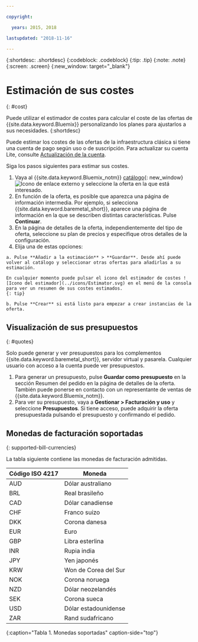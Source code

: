 ```yaml
---

copyright:

  years: 2015, 2018

lastupdated: "2018-11-16"

---
```


{:shortdesc: .shortdesc}
{:codeblock: .codeblock}
{:tip: .tip}
{:note: .note}
{:screen: .screen}
{:new_window: target="_blank"}

# Estimación de sus costes
{: #cost}

Puede utilizar el estimador de costes para calcular el coste de las ofertas de {{site.data.keyword.Bluemix}} personalizando los planes para ajustarlos a sus necesidades.
{:shortdesc}

Puede estimar los costes de las ofertas de la infraestructura clásica si tiene una cuenta de pago según uso o de suscripción. Para actualizar su cuenta Lite, consulte [Actualización de la cuenta](/docs/account/account_settings.html#upgrading-account).

Siga los pasos siguientes para estimar sus costes. 

  1. Vaya al {{site.data.keyword.Bluemix_notm}} [catálogo](https://console.cloud.ibm.com/catalog){: new_window} ![Icono de enlace externo](../icons/launch-glyph.svg "Icono de enlace externo") y seleccione la oferta en la que está interesado.
  2. En función de la oferta, es posible que aparezca una página de información intermedia. Por ejemplo, si selecciona {{site.data.keyword.baremetal_short}}, aparece una página de información en la que se describen distintas características. Pulse **Continuar**.
  3. En la página de detalles de la oferta, independientemente del tipo de oferta, seleccione su plan de precios y especifique otros detalles de la configuración.
  4. Elija una de estas opciones:

    a. Pulse **Añadir a la estimación** > **Guardar**. Desde ahí puede volver al catálogo y seleccionar otras ofertas para añadirlas a su estimación. 
    
    En cualquier momento puede pulsar el icono del estimador de costes ![Icono del estimador](../icons/Estimator.svg) en el menú de la consola para ver un resumen de sus costes estimados. 
    {: tip}
    
    b. Pulse **Crear** si está listo para empezar a crear instancias de la oferta. 

## Visualización de sus presupuestos
{: #quotes}

Solo puede generar y ver presupuestos para los complementos {{site.data.keyword.baremetal_short}}, servidor virtual y pasarela. Cualquier usuario con acceso a la cuenta puede ver presupuestos.

  1. Para generar un presupuesto, pulse **Guardar como presupuesto** en la sección Resumen del pedido en la página de detalles de la oferta. También puede ponerse en contacto con un representante de ventas de {{site.data.keyword.Bluemix_notm}}.
  2. Para ver su presupuesto, vaya a **Gestionar > Facturación y uso** y seleccione **Presupuestos**. Si tiene acceso, puede adquirir la oferta presupuestada pulsando el presupuesto y confirmando el pedido.

## Monedas de facturación soportadas
{: supported-bill-currencies}

La tabla siguiente contiene las monedas de facturación admitidas.

|Código ISO 4217| Moneda|
|-------------|---------|
|AUD |	  Dólar australiano|
|BRL |	  Real brasileño|
|CAD |	  Dólar canadiense|
|CHF |	  Franco suizo|
|DKK |	  Corona danesa|
|EUR |	  Euro|
|GBP |	  Libra esterlina|
|INR |	  Rupia india|
|JPY |	  Yen japonés|
|KRW |	  Won de Corea del Sur|
|NOK |	  Corona noruega|
|NZD |	  Dólar neozelandés|
|SEK |	  Corona sueca|
|USD |    Dólar estadounidense|
|ZAR |	  Rand sudafricano|
{:caption="Tabla 1. Monedas soportadas" caption-side="top"}


